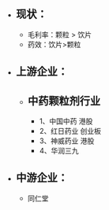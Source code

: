 - ## 现状：
	- 毛利率：颗粒 > 饮片
	- 药效：饮片>颗粒
- ## 上游企业：
	- ## 中药颗粒剂行业
		- 1、中国中药   港股
		- 2、红日药业 创业板
		- 3、神威药业  港股
		- 4、华润三九
- ## 中游企业：
	- 同仁堂